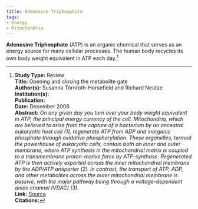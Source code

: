 ```yaml
---
title: Adenosine Triphosphate
tags:
- Energy
- Mitochondria
---
```

**Adenosine Triphosphate** (ATP) is an organic chemical that serves as an energy source for many cellular processes. The human body recycles its own body weight equivalent in ATP each day.[^1]

[^1]: **Study Type:**  Review<br>**Title:** Opening and closing the metabolite gate<br>**Author(s):** Susanna Törnroth-Horsefield and Richard Neutze<br>**Institution(s):** <br>**Publication:** <i> </i><br>**Date:** December 2008<br>**Abstract:** <i>On any given day you turn over your body weight equivalent in ATP, the principal energy currency of the cell. Mitochondria, which are believed to arise from the capture of a bacterium by an ancestral eukaryotic host cell (1), regenerate ATP from ADP and inorganic phosphate through oxidative phosphorylation. These organelles, termed the powerhouse of eukaryotic cells, contain both an inner and outer membrane, where ATP synthesis in the mitochondrial matrix is coupled to a transmembrane proton-motive force by ATP-synthase. Regenerated ATP is then actively exported across the inner mitochondrial membrane by the ADP/ATP antiporter (2). In contrast, the transport of ATP, ADP, and other metabolites across the outer mitochondrial membrane is passive, with the major pathway being through a voltage-dependent anion channel (VDAC) (3).</i><br>**Link:** [Source]()<br>**Citations:**